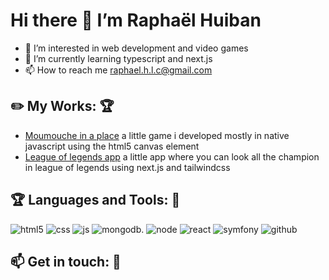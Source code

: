 # Hi there 👋 I’m Raphaël Huiban
- 👀 I’m interested in web development and video games
- 🌱 I’m currently learning typescript and next.js
- 📫 How to reach me raphael.h.l.c@gmail.com

## ✏️ My Works: 🏆
- [Moumouche in a place](https://moumouche-in-a-plane.vercel.app) a little game i developed mostly in native javascript using the html5 canvas element
- [League of legends app](https://league-of-legends-app.vercel.app/) a little app where you can look all the champion in league of legends using next.js and tailwindcss

## 🏆 Languages and Tools: 🤖
![html5](https://github.com/Roxxouille/image-profile/blob/main/html.svg)
![css](https://github.com/Roxxouille/image-profile/blob/main/css.svg)
![js](https://github.com/Roxxouille/image-profile/blob/main/js.svg)
![mongodb.](https://github.com/Roxxouille/image-profile/blob/main/mongodb.svg)
![node](https://github.com/Roxxouille/image-profile/blob/main/node.svg)
![react](https://github.com/Roxxouille/image-profile/blob/main/react.svg)
![symfony](https://github.com/Roxxouille/image-profile/blob/main/symfony.svg)
![github](https://github.com/Roxxouille/image-profile/blob/main/github.svg)
## 📫 Get in touch: 💬
